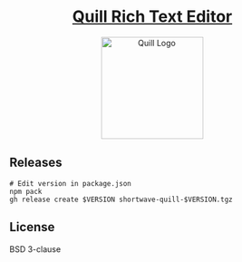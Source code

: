 <h1 align="center">
  <a href="https://quilljs.com/" title="Quill">Quill Rich Text Editor</a>
</h1>
<p align="center">
  <a href="https://quilljs.com/" title="Quill"><img alt="Quill Logo" src="https://quilljs.com/assets/images/logo.svg" width="180"></a>
</p>


## Releases


```shell
# Edit version in package.json
npm pack
gh release create $VERSION shortwave-quill-$VERSION.tgz
```

## License

BSD 3-clause
